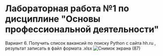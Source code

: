 # Лабораторная работа №1 по дисциплине "Основы профессиональной деятельности"
Вариант 6. Получить список вакансий по поиску Python с сайта hh.ru , результат записать в файл формата .xlsx
![Снимок экрана (87)](https://user-images.githubusercontent.com/125030804/228499013-881662f6-931d-49e3-8e85-8f2608fb4e51.png)
